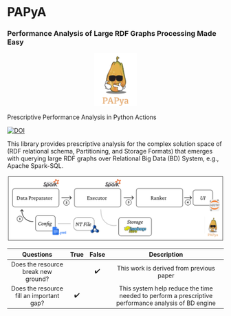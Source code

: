 # PAPyA
### Performance Analysis of Large RDF Graphs Processing Made Easy

<p align="center">
<img src="https://github.com/DataSystemsGroupUT/PAPyA/raw/main/figs/papayalogo.png" width="100"/>
</p>


Prescriptive Performance Analysis in Python Actions 

[![DOI](https://zenodo.org/badge/487547762.svg)](https://zenodo.org/badge/latestdoi/487547762)

This library provides prescriptive analysis for the complex solution space of (RDF relational schema, Partitioning, and Storage Formats) that emerges with querying large RDF graphs over Relational Big Data (BD) System, e.g., Apache Spark-SQL.

<p align="center">
<img src="https://github.com/DataSystemsGroupUT/PAPyA/raw/main/figs/systemArchitecture.png"/>
</p>

| Questions | True  | False  | Description |
| :---:   | :-: | :-: | :-: |
| Does the resource break new ground? |  | :heavy_check_mark: | This work is derived from previous paper |
| Does the resource fill an important gap? | :heavy_check_mark: |  | This system help reduce the time needed to perform a prescriptive performance analysis of BD engine|


